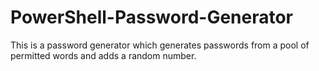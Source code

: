 # PowerShell-Password-Generator
This is a password generator which generates passwords from a pool of permitted words and adds a random number.
